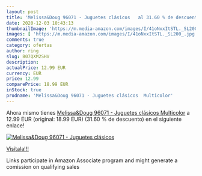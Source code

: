 ```yaml
---
layout: post
title: 'Melissa&Doug 96071 - Juguetes clásicos   al 31.60 % de descuento'
date: 2020-12-03 10:43:13
thumbnailImage: 'https://m.media-amazon.com/images/I/41oNxxItSTL._SL200_.jpg'
images: [ 'https://m.media-amazon.com/images/I/41oNxxItSTL._SL200_.jpg' ]
comments: true
category: ofertas
author: ring
slug: B07QXM2SHV
description:
actualPrice: 12.99 EUR
currency: EUR
price: 12.99
comparePrice: 18.99 EUR
inStock: true
prodname: 'Melissa&Doug 96071 - Juguetes clásicos  Multicolor'
---
```


Ahora mismo tienes [Melissa&Doug 96071 - Juguetes clásicos  Multicolor](https://www.amazon.es/dp/B07QXM2SHV/?tag=tolees-21) a 12.99 EUR (original: 18.99 EUR) (31.60 %  de descuento) en el siguiente enlace!

[![Melissa&Doug 96071 - Juguetes clásicos  ](https://m.media-amazon.com/images/I/41oNxxItSTL._SL200_.jpg)](https://www.amazon.es/dp/B07QXM2SHV/?tag=tolees-21)

[Visítala!!!](https://www.amazon.es/dp/B07QXM2SHV/?tag=tolees-21)

Links participate in Amazon Associate program and might generate a comission on qualifying sales
